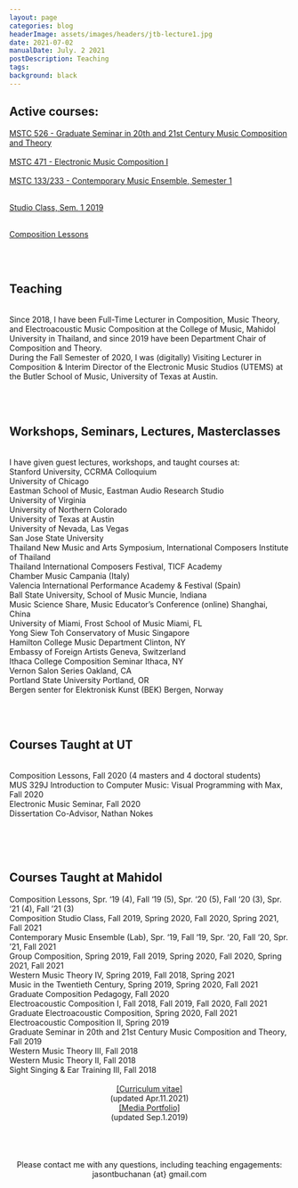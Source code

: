 ```yaml
---
layout: page
categories: blog
headerImage: assets/images/headers/jtb-lecture1.jpg
date: 2021-07-02
manualDate: July. 2 2021
postDescription: Teaching
tags:
background: black
---
```

<h2>Active courses:</h2>
<a href="http://www.jasonthorpebuchanan.com/grad20th.html">MSTC 526 - Graduate Seminar in 20th and 21st Century Music Composition and Theory</a><br />
<br />
<a href="http://www.jasonthorpebuchanan.com/electronic.html">MSTC 471 - Electronic Music Composition I</a><br />
<br />
<a href="http://www.jasonthorpebuchanan.com/contemporary.html">MSTC 133/233 - Contemporary Music Ensemble, Semester 1</a></p>
<br />
<a href="http://www.jasonthorpebuchanan.com/studioclass.html">Studio Class, Sem. 1 2019</a></p>
<br />
<a href="http://www.jasonthorpebuchanan.com/complessons.html">Composition Lessons</a>

<br><br>


<h2>Teaching</h2><br>
Since 2018, I have been Full-Time Lecturer in Composition, Music Theory, and Electroacoustic Music Composition at the College of Music, Mahidol University in Thailand, and since 2019 have been Department Chair of Composition and Theory.
<br>
During the Fall Semester of 2020, I was (digitally) Visiting Lecturer in Composition & Interim Director of the Electronic Music Studios (UTEMS) at the Butler School of Music, University of Texas at Austin.

<br><br>

<h2>Workshops, Seminars, Lectures, Masterclasses</h2>
<br>
I have given guest lectures, workshops, and taught courses at:
<br>
Stanford University, CCRMA Colloquium
<br>
University of Chicago
<br>
Eastman School of Music, Eastman Audio Research Studio
<br>
University of Virginia
<br>
University of Northern Colorado
<br>
University of Texas at Austin
<br>
University of Nevada, Las Vegas
<br>
San Jose State University
<br>
Thailand New Music and Arts Symposium, International Composers Institute of Thailand
<br>
Thailand International Composers Festival, TICF Academy
<br>
Chamber Music Campania (Italy)
<br>
Valencia International Performance Academy & Festival (Spain)
<br>
Ball State University, School of Music	         				Muncie, Indiana
<br>
Music Science Share, Music Educator’s Conference (online)                      Shanghai, China
<br>
University of Miami, Frost School of Music				         Miami, FL
<br>
Yong Siew Toh Conservatory of Music		        			         Singapore
<br>
Hamilton College Music Department					      Clinton, NY
<br>
Embassy of Foreign Artists					      Geneva, Switzerland
<br>
Ithaca College Composition Seminar			    		        Ithaca, NY
<br>
Vernon Salon Series							     Oakland, CA
<br>
Portland State University						    Portland, OR
<br>
Bergen senter for Elektronisk Kunst (BEK)				Bergen, Norway


<br><br>

<h2>Courses Taught at UT</h2>
<br>
Composition Lessons, Fall 2020 (4 masters and 4 doctoral students)
<br>
MUS 329J Introduction to Computer Music: Visual Programming with Max, Fall 2020
<br>
Electronic Music Seminar, Fall 2020
<br>
Dissertation Co-Advisor, Nathan Nokes

<br><br><br>

<h2>Courses Taught at Mahidol</h2>
Composition Lessons, Spr. ‘19 (4), Fall ‘19 (5), Spr. ‘20 (5), Fall ‘20 (3), Spr. ‘21 (4), Fall ’21 (3)
<br>
Composition Studio Class, Fall 2019, Spring 2020, Fall 2020, Spring 2021, Fall 2021
<br>
Contemporary Music Ensemble (Lab), Spr. ‘19, Fall ‘19, Spr. ‘20, Fall ‘20, Spr. ’21, Fall 2021
<br>
Group Composition, Spring 2019, Fall 2019, Spring 2020, Fall 2020, Spring 2021, Fall 2021
<br>
Western Music Theory IV, Spring 2019, Fall 2018, Spring 2021
<br>
Music in the Twentieth Century, Spring 2019, Spring 2020, Fall 2021
<br>
Graduate Composition Pedagogy, Fall 2020
<br>
Electroacoustic Composition I, Fall 2018, Fall 2019, Fall 2020, Fall 2021
<br>
Graduate Electroacoustic Composition, Spring 2020, Fall 2021
<br>
Electroacoustic Composition II, Spring 2019
<br>
Graduate Seminar in 20th and 21st Century Music Composition and Theory, Fall 2019
<br>
Western Music Theory III, Fall 2018
<br>
Western Music Theory II, Fall 2018
<br>
Sight Singing & Ear Training III, Fall 2018
<br>


<br>


<center>
<div class="row col-md-12" align="center">
<div class="col-md-6"><span class="bask17"><a href="ThorpeBuchanan_CV_Apr.11.2021_web.pdf" target="blank">[Curriculum vitae]</a></span><br>
<span class="bask12">(updated Apr.11.2021)</span></div>

<div class="col-md-6"><span class="bask17"><a href="ThorpeBuchanan_Portfolio.pdf" target="blank">[Media Portfolio]</a></span><br>
<span class="bask12">(updated Sep.1.2019)</span></div>
</div>
</center>
<br>
<!-- END STUFF TAKEN FROM JTB PAGE -->



  <br>
<!--
<a data-fancybox data-type="iframe" href="http://www.jasonthorpebuchanan.com/video---hunger.html"><img src="http://www.jasonthorpebuchanan.com/images/media/hunger-intro-video.jpg" width="294" height="159"></a>
-->
 <br>
  <br>
  <center><font class="bask14">Please contact me with any questions, including teaching engagements: jasontbuchanan {at} gmail.com</font>
